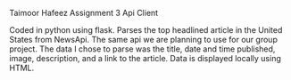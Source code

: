 Taimoor Hafeez 
Assignment 3
Api Client

Coded in python using flask. Parses the top headlined article in the United States from NewsApi.
The same api we are planning to use for our group project. The data I chose to parse was the title,
date and time published, image, description, and a link to the article. Data is displayed locally
using HTML.

